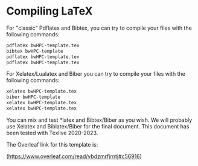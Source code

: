 # Compiling LaTeX

For "classic" Pdflatex and Bibtex, you can try to compile your files with the following commands:

```bash
pdflatex bwHPC-template.tex
bibtex bwHPC-template
pdflatex bwHPC-template.tex
pdflatex bwHPC-template.tex
```

For Xelatex/Lualatex and Biber you can try to compile your files with the following commands:
```bash
xelatex bwHPC-template.tex
biber bwHPC-template
xelatex bwHPC-template.tex
xelatex bwHPC-template.tex
```

You can mix and test *latex and Bibtex/Biber as you wish.
We will probably use Xelatex and Biblatex/Biber for the final document.
This document has been tested with Texlive 2020-2023.

The Overleaf link for this template is:

(https://www.overleaf.com/read/vbdzmrfjrntj#c56916)
